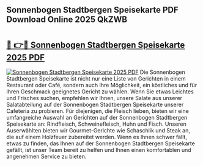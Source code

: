 ## Sonnenbogen Stadtbergen Speisekarte PDF Download Online 2025 QkZWB

# <h2><a href="http://gc9wxs4.nevu.top/?p=Sonnenbogen+Stadtbergen+Speisekarte">🔗 👉🔴 Sonnenbogen Stadtbergen Speisekarte 2025 PDF</a></h2>

[![Sonnenbogen Stadtbergen Speisekarte 2025 PDF](https://i.imgur.com/dBaPXMq.png)](http://gc9wxs4.nevu.top/?p=Sonnenbogen+Stadtbergen+Speisekarte)
Die Sonnenbogen Stadtbergen Speisekarte ist nicht nur eine Liste von Gerichten in einem Restaurant oder Café, sondern auch Ihre Möglichkeit, ein köstliches und für Ihren Geschmack geeignetes Gericht zu wählen. Wenn Sie etwas Leichtes und Frisches suchen, empfehlen wir Ihnen, unsere Salate aus unserer Salatabteilung auf der Sonnenbogen Stadtbergen Speisekarte unserer Cafeteria zu probieren. Für diejenigen, die Fleisch lieben, bieten wir eine umfangreiche Auswahl an Gerichten auf der Sonnenbogen Stadtbergen Speisekarte an: Rindfleisch, Schweinefleisch, Huhn und Fisch. Unseren Auserwählten bieten wir Gourmet-Gerichte wie Schaschlik und Steak an, die auf einem Holzfeuer zubereitet werden. Wenn es Ihnen schwer fällt, etwas zu finden, das Ihnen auf der Sonnenbogen Stadtbergen Speisekarte gefällt, ist unser Team bereit zu helfen und Ihnen einen komfortablen und angenehmen Service zu bieten.
